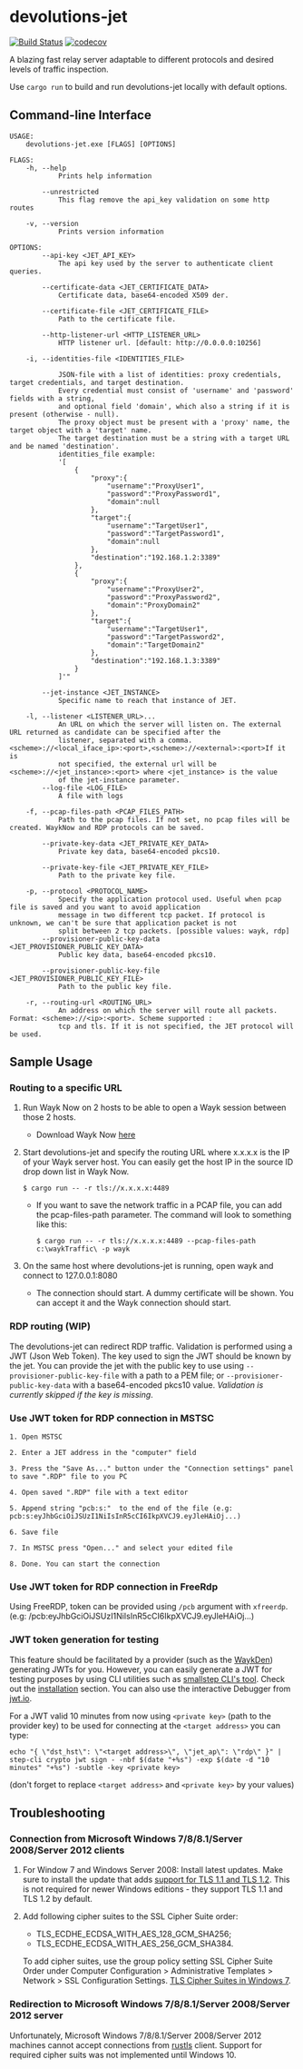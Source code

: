 # devolutions-jet

[![Build Status](https://travis-ci.com/vaffeine/devolutions-jet.svg?token=FxErzCAno8oL7CSUGoD1&branch=rdp)](https://travis-ci.com/vaffeine/devolutions-jet)
[![codecov](https://codecov.io/gh/vaffeine/devolutions-jet/branch/rdp/graph/badge.svg?token=eXgEoo0BnD)](https://codecov.io/gh/vaffeine/devolutions-jet)

A blazing fast relay server adaptable to different protocols and desired levels of traffic inspection.

Use `cargo run` to build and run devolutions-jet locally with default options.

## Command-line Interface

```
USAGE:
    devolutions-jet.exe [FLAGS] [OPTIONS]

FLAGS:
    -h, --help
            Prints help information

        --unrestricted
            This flag remove the api_key validation on some http routes

    -v, --version
            Prints version information

OPTIONS:
        --api-key <JET_API_KEY>
            The api key used by the server to authenticate client queries.

        --certificate-data <JET_CERTIFICATE_DATA>
            Certificate data, base64-encoded X509 der.

        --certificate-file <JET_CERTIFICATE_FILE>
            Path to the certificate file.

        --http-listener-url <HTTP_LISTENER_URL>
            HTTP listener url. [default: http://0.0.0.0:10256]

    -i, --identities-file <IDENTITIES_FILE>

            JSON-file with a list of identities: proxy credentials, target credentials, and target destination.
            Every credential must consist of 'username' and 'password' fields with a string,
            and optional field 'domain', which also a string if it is present (otherwise - null).
            The proxy object must be present with a 'proxy' name, the target object with a 'target' name.
            The target destination must be a string with a target URL and be named 'destination'.
            identities_file example:
            '[
                {
                    "proxy":{
                        "username":"ProxyUser1",
                        "password":"ProxyPassword1",
                        "domain":null
                    },
                    "target":{
                        "username":"TargetUser1",
                        "password":"TargetPassword1",
                        "domain":null
                    },
                    "destination":"192.168.1.2:3389"
                },
                {
                    "proxy":{
                        "username":"ProxyUser2",
                        "password":"ProxyPassword2",
                        "domain":"ProxyDomain2"
                    },
                    "target":{
                        "username":"TargetUser1",
                        "password":"TargetPassword2",
                        "domain":"TargetDomain2"
                    },
                    "destination":"192.168.1.3:3389"
                }
            ]'"

        --jet-instance <JET_INSTANCE>
            Specific name to reach that instance of JET.

    -l, --listener <LISTENER_URL>...
            An URL on which the server will listen on. The external URL returned as candidate can be specified after the
            listener, separated with a comma. <scheme>://<local_iface_ip>:<port>,<scheme>://<external>:<port>If it is
            not specified, the external url will be <scheme>://<jet_instance>:<port> where <jet_instance> is the value
            of the jet-instance parameter.
        --log-file <LOG_FILE>
            A file with logs

    -f, --pcap-files-path <PCAP_FILES_PATH>
            Path to the pcap files. If not set, no pcap files will be created. WaykNow and RDP protocols can be saved.

        --private-key-data <JET_PRIVATE_KEY_DATA>
            Private key data, base64-encoded pkcs10.

        --private-key-file <JET_PRIVATE_KEY_FILE>
            Path to the private key file.

    -p, --protocol <PROTOCOL_NAME>
            Specify the application protocol used. Useful when pcap file is saved and you want to avoid application
            message in two different tcp packet. If protocol is unknown, we can't be sure that application packet is not
            split between 2 tcp packets. [possible values: wayk, rdp]
        --provisioner-public-key-data <JET_PROVISIONER_PUBLIC_KEY_DATA>
            Public key data, base64-encoded pkcs10.

        --provisioner-public-key-file <JET_PROVISIONER_PUBLIC_KEY_FILE>
            Path to the public key file.

    -r, --routing-url <ROUTING_URL>
            An address on which the server will route all packets. Format: <scheme>://<ip>:<port>. Scheme supported :
            tcp and tls. If it is not specified, the JET protocol will be used.
```

## Sample Usage

### Routing to a specific URL

1. Run Wayk Now on 2 hosts to be able to open a Wayk session between those 2 hosts.
    * Download Wayk Now [here](https://wayk.devolutions.net/home/download)

1. Start devolutions-jet and specify the routing URL where x.x.x.x is the IP of your Wayk server host. You can easily get the host IP in the source ID drop down list in Wayk Now.
    ```
    $ cargo run -- -r tls://x.x.x.x:4489
    ```
    * If you want to save the network traffic in a PCAP file, you can add the pcap-files-path parameter. The command will look to something like this:
        ```
        $ cargo run -- -r tls://x.x.x.x:4489 --pcap-files-path c:\waykTraffic\ -p wayk
        ```

1. On the same host where devolutions-jet is running, open wayk and connect to 127.0.0.1:8080
    * The connection should start. A dummy certificate will be shown. You can accept it and the Wayk connection should start.

### RDP routing (WIP)

The devolutions-jet can redirect RDP traffic. Validation is performed using a JWT (Json Web Token).
The key used to sign the JWT should be known by the jet. You can provide the jet with the public
key to use using `--provisioner-public-key-file` with a path to a PEM file; or `--provisioner-public-key-data`
with a base64-encoded pkcs10 value. *Validation is currently skipped if the key is missing*.

### Use JWT token for RDP connection in MSTSC

    1. Open MSTSC

    2. Enter a JET address in the "computer" field

    3. Press the "Save As..." button under the "Connection settings" panel to save ".RDP" file to you PC

    4. Open saved ".RDP" file with a text editor

    5. Append string "pcb:s:"  to the end of the file (e.g: pcb:s:eyJhbGciOiJSUzI1NiIsInR5cCI6IkpXVCJ9.eyJleHAiOj...)

    6. Save file

    7. In MSTSC press "Open..." and select your edited file

    8. Done. You can start the connection

### Use JWT token for RDP connection in FreeRdp

Using FreeRDP, token can be provided using `/pcb` argument with `xfreerdp`.
(e.g: /pcb:eyJhbGciOiJSUzI1NiIsInR5cCI6IkpXVCJ9.eyJleHAiOj...)

### JWT token generation for testing

This feature should be facilitated by a provider (such as the [WaykDen](https://github.com/Devolutions/WaykDen-ps))
generating JWTs for you.
However, you can easily generate a JWT for testing purposes by using CLI
utilities such as [smallstep CLI's tool](https://github.com/smallstep/cli).
Check out the [installation](https://github.com/smallstep/cli#installation) section.
You can also use the interactive Debugger from [jwt.io](https://jwt.io/).

For a JWT valid 10 minutes from now using `<private key>` (path to the provider key)
to be used for connecting at the `<target address>` you can type:
```
echo "{ \"dst_hst\": \"<target address>\", \"jet_ap\": \"rdp\" }" | step-cli crypto jwt sign - -nbf $(date "+%s") -exp $(date -d "10 minutes" "+%s") -subtle -key <private key>
```
(don't forget to replace `<target address>` and `<private key>` by your values)

## Troubleshooting

### Connection from Microsoft Windows 7/8/8.1/Server 2008/Server 2012 clients

1. For Window 7 and Windows Server 2008: Install latest updates. Make sure to
   install the update that adds
   [support for TLS 1.1 and TLS 1.2](https://support.microsoft.com/en-au/help/3080079/update-to-add-rds-support-for-tls-1-1-and-tls-1-2-in-windows-7-or-wind).
   This is not required for newer Windows editions - they support TLS 1.1 and TLS 1.2 by default.

1. Add following cipher suites to the SSL Cipher Suite order:
    - TLS_ECDHE_ECDSA_WITH_AES_128_GCM_SHA256;
    - TLS_ECDHE_ECDSA_WITH_AES_256_GCM_SHA384.

    To add cipher suites, use the group policy setting SSL Cipher Suite Order
    under Computer Configuration > Administrative Templates > Network > SSL
    Configuration Settings.
    [TLS Cipher Suites in Windows 7](https://docs.microsoft.com/en-us/windows/win32/secauthn/tls-cipher-suites-in-windows-7).

### Redirection to Microsoft Windows 7/8/8.1/Server 2008/Server 2012 server

Unfortunately, Microsoft Windows 7/8/8.1/Server 2008/Server 2012 machines
cannot accept connections from [rustls](https://crates.io/crates/rustls)
client. Support for required cipher suits was not implemented until Windows 10.
